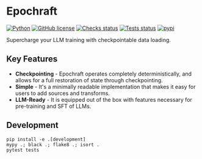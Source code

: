 # Epochraft

[![Python](https://img.shields.io/badge/python-3.8%20%7C%203.9%20%7C%203.10%20%7C%203.11-blue)](https://www.python.org)
[![GitHub license](https://img.shields.io/badge/license-MIT-blue.svg)](https://github.com/optuna/optuna)
[![Checks status](https://github.com/iwiwi/epochraft/actions/workflows/checks.yml/badge.svg?branch=main)](https://github.com/iwiwi/epochraft/actions)
[![Tests status](https://github.com/iwiwi/epochraft/actions/workflows/tests.yml/badge.svg?branch=main)](https://github.com/iwiwi/epochraft/actions)
[![pypi](https://img.shields.io/pypi/v/epochraft.svg)](https://pypi.python.org/pypi/epochraft)


Supercharge your LLM training with checkpointable data loading.

## Key Features

* **Checkpointing** - Epochraft operates completely deterministically, and allows for a full restoration of state through checkpointing.
* **Simple** - It's a minimally readable implementation that makes it easy for users to add sources and transforms.
* **LLM-Ready** - It is equipped out of the box with features necessary for pre-training and SFT of LLMs.



## Development


```
pip install -e .[development]
mypy .; black .; flake8 .; isort .
pytest tests
```
